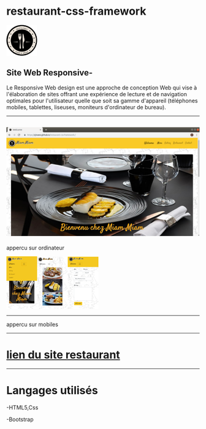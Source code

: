 # restaurant-css-framework



<img src="assets/img/logo.png" width="80">








## Site Web Responsive-



Le Responsive Web design est une approche de conception Web qui vise à l'élaboration de sites offrant une expérience de lecture et de navigation optimales pour l'utilisateur quelle que soit sa gamme d'appareil (téléphones mobiles, tablettes, liseuses, moniteurs d'ordinateur de bureau).

*******

![pc](assets/img/pc.png)
------
appercu sur ordinateur



<img src="assets/img/gsm.jpeg" width="80"><img src="assets/img/gsm2.jpeg" width="80"><img src="assets/img/gsm3.jpeg" width="80">

------
 appercu sur mobiles

******
# [lien du site restaurant](https://zjinane.github.io/restaurant-css-framework-/) 

******
# Langages utilisés

-HTML5,Css

-Bootstrap

